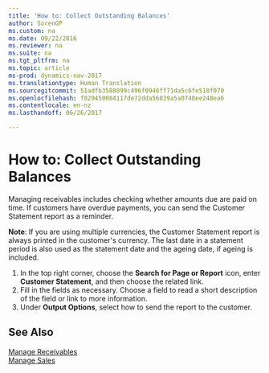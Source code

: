 ```yaml
---
title: 'How to: Collect Outstanding Balances'
author: SorenGP
ms.custom: na
ms.date: 09/22/2016
ms.reviewer: na
ms.suite: na
ms.tgt_pltfrm: na
ms.topic: article
ms-prod: dynamics-nav-2017
ms.translationtype: Human Translation
ms.sourcegitcommit: 51adfb3588099c496f0946ff71da5c6fe518f070
ms.openlocfilehash: f029450084117de72dda56839a5a0748ee248ea6
ms.contentlocale: en-nz
ms.lasthandoff: 06/26/2017

---
```


# <a name="how-to-collect-outstanding-balances"></a>How to: Collect Outstanding Balances
Managing receivables includes checking whether amounts due are paid on time. If customers have overdue payments, you can send the Customer Statement report as a reminder.

**Note**: If you are using multiple currencies, the Customer Statement report is always printed in the customer's currency. The last date in a statement period is also used as the statement date and the ageing date, if ageing is included.

1. In the top right corner, choose the **Search for Page or Report** icon, enter **Customer Statement**, and then choose the related link.
2. Fill in the fields as necessary. Choose a field to read a short description of the field or link to more information.
3. Under **Output Options**, select how to send the report to the customer.

## <a name="see-also"></a>See Also
[Manage Receivables](receivables-manage-receivables.md)  
[Manage Sales](sales-manage-sales.md)

